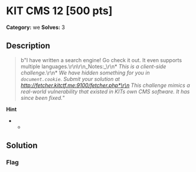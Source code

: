 # KIT CMS 12 [500 pts]

**Category:** we
**Solves:** 3

## Description
>b"I have written a search engine! Go check it out. It even supports multiple languages.\r\n\r\n_Notes:_\r\n* *This is a client-side challenge.*\r\n* *We have hidden something for you in `document.cookie`. Submit your solution at http://fetcher.kitctf.me:9100/fetcher.php*\r\n* *This challenge mimics a real-world vulnerability that existed in KITs own CMS software. It has since been fixed.*"

**Hint**
* -

## Solution

### Flag

